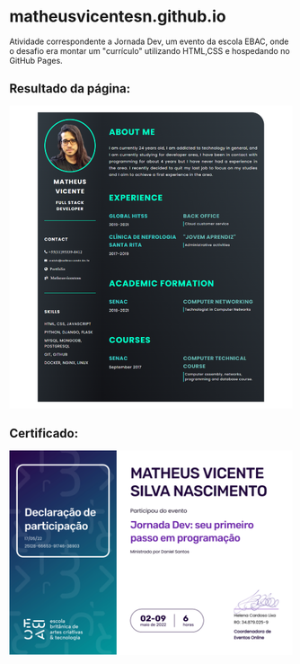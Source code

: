 # matheusvicentesn.github.io
Atividade correspondente a Jornada Dev, um evento da escola EBAC, onde o desafio era montar um "currículo" utilizando HTML,CSS e hospedando no GitHub Pages.

## Resultado da página:  
![alt text](img/page.png)

## Certificado:
![alt text](img/certificado.png)


